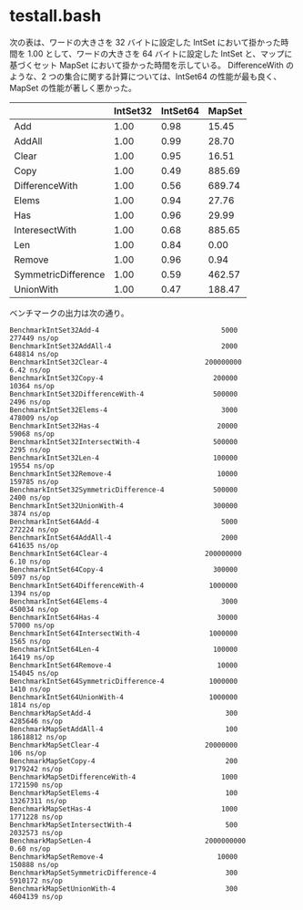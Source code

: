 # testall.bash

次の表は、ワードの大きさを 32 バイトに設定した IntSet において掛かった時間を 1.00 として、ワードの大きさを 64 バイトに設定した IntSet と、マップに基づくセット MapSet において掛かった時間を示している。
DifferenceWith のような、2 つの集合に関する計算については、IntSet64 の性能が最も良く、MapSet の性能が著しく悪かった。

|                     | IntSet32 | IntSet64 | MapSet   |
|---------------------|----------|----------|----------|
| Add                 |     1.00 |     0.98 |    15.45 |
| AddAll              |     1.00 |     0.99 |    28.70 |
| Clear               |     1.00 |     0.95 |    16.51 |
| Copy                |     1.00 |     0.49 |   885.69 |
| DifferenceWith      |     1.00 |     0.56 |   689.74 |
| Elems               |     1.00 |     0.94 |    27.76 |
| Has                 |     1.00 |     0.96 |    29.99 |
| InteresectWith      |     1.00 |     0.68 |   885.65 |
| Len                 |     1.00 |     0.84 |     0.00 |
| Remove              |     1.00 |     0.96 |     0.94 |
| SymmetricDifference |     1.00 |     0.59 |   462.57 |
| UnionWith           |     1.00 |     0.47 |   188.47 |

ベンチマークの出力は次の通り。

```
BenchmarkIntSet32Add-4                              5000            277449 ns/op
BenchmarkIntSet32AddAll-4                           2000            648814 ns/op
BenchmarkIntSet32Clear-4                        200000000                6.42 ns/op
BenchmarkIntSet32Copy-4                           200000             10364 ns/op
BenchmarkIntSet32DifferenceWith-4                 500000              2496 ns/op
BenchmarkIntSet32Elems-4                            3000            478009 ns/op
BenchmarkIntSet32Has-4                             20000             59068 ns/op
BenchmarkIntSet32IntersectWith-4                  500000              2295 ns/op
BenchmarkIntSet32Len-4                            100000             19554 ns/op
BenchmarkIntSet32Remove-4                          10000            159785 ns/op
BenchmarkIntSet32SymmetricDifference-4            500000              2400 ns/op
BenchmarkIntSet32UnionWith-4                      300000              3874 ns/op
BenchmarkIntSet64Add-4                              5000            272224 ns/op
BenchmarkIntSet64AddAll-4                           2000            641635 ns/op
BenchmarkIntSet64Clear-4                        200000000                6.10 ns/op
BenchmarkIntSet64Copy-4                           300000              5097 ns/op
BenchmarkIntSet64DifferenceWith-4                1000000              1394 ns/op
BenchmarkIntSet64Elems-4                            3000            450034 ns/op
BenchmarkIntSet64Has-4                             30000             57000 ns/op
BenchmarkIntSet64IntersectWith-4                 1000000              1565 ns/op
BenchmarkIntSet64Len-4                            100000             16419 ns/op
BenchmarkIntSet64Remove-4                          10000            154045 ns/op
BenchmarkIntSet64SymmetricDifference-4           1000000              1410 ns/op
BenchmarkIntSet64UnionWith-4                     1000000              1814 ns/op
BenchmarkMapSetAdd-4                                 300           4285646 ns/op
BenchmarkMapSetAddAll-4                              100          18618812 ns/op
BenchmarkMapSetClear-4                          20000000               106 ns/op
BenchmarkMapSetCopy-4                                200           9179242 ns/op
BenchmarkMapSetDifferenceWith-4                     1000           1721590 ns/op
BenchmarkMapSetElems-4                               100          13267311 ns/op
BenchmarkMapSetHas-4                                1000           1771228 ns/op
BenchmarkMapSetIntersectWith-4                       500           2032573 ns/op
BenchmarkMapSetLen-4                            2000000000               0.60 ns/op
BenchmarkMapSetRemove-4                            10000            150888 ns/op
BenchmarkMapSetSymmetricDifference-4                 300           5910172 ns/op
BenchmarkMapSetUnionWith-4                           300           4604139 ns/op
```
